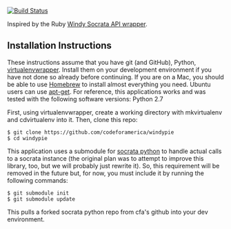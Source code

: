 [![Build Status](https://secure.travis-ci.org/codeforamerica/windypie.png?branch=master)](http://travis-ci.org/codeforamerica/windypie)

Inspired by the Ruby [Windy Socrata API wrapper](https://github.com/Chicago/windy).

Installation Instructions
-------------------------
These instructions assume that you have git (and GitHub), Python, [virtualenvwrapper](http://www.doughellmann.com/projects/virtualenvwrapper/). Install them on your development environment if you have not done so already before continuing. If you are on a Mac, you should be able to use [Homebrew](http://mxcl.github.com/homebrew/) to install almost everything you need. Ubuntu users can use [apt-get](https://help.ubuntu.com/8.04/serverguide/C/apt-get.html). For reference, this applications works and was tested with the following software versions:
Python 2.7

First, using virtualenvwrapper, create a working directory with mkvirtualenv and cdvirtualenv into it. Then, clone this repo:

    $ git clone https://github.com/codeforamerica/windypie
    $ cd windypie

This application uses a submodule for [socrata python](https://github.com/socrata/socrata-python) to handle actual calls to a socrata instance (the original plan was to attempt to improve this library, too, but we will probably just rewrite it). So, this requirement will be removed in the future but, for now, you must include it by running the following commands:

    $ git submodule init
    $ git submodule update

This pulls a forked socrata python repo from cfa's github into your dev environment.

